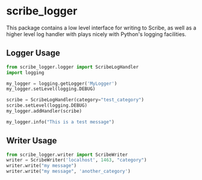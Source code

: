 scribe_logger
=============

This package contains a low level interface for writing to Scribe,
as well as a higher level log handler with plays nicely with Python's
logging facilities.


Logger Usage
------------

```python
from scribe_logger.logger import ScribeLogHandler
import logging

my_logger = logging.getLogger('MyLogger')
my_logger.setLevel(logging.DEBUG)

scribe = ScribeLogHandler(category="test_category")
scribe.setLevel(logging.DEBUG)
my_logger.addHandler(scribe)

my_logger.info("This is a test message")
```

Writer Usage
------------

```python
from scribe_logger.writer import ScribeWriter
writer = ScribeWriter('localhost', 1463, "category")
writer.write("my message")
writer.write("my message", 'another_category')
```
